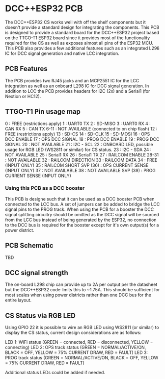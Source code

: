 # DCC++ESP32 PCB
The DCC++ESP32 CS works well with off the shelf components but it doesn't provide a standard design for integrating the components. This PCB is designed to provide a standard board for the DCC++ESP32 project based on the TTGO-T1 ESP32 board since it provides most of the functionality required for the CS as well as exposes almost all pins of the ESP32 MCU. This PCB also provides a few additional features such as an integrated L298 IC for DCC signal generation and native LCC integration.

## PCB Features
The PCB provides two RJ45 jacks and an MCP2551 IC for the LCC integration as well as an onboard L298 IC for DCC signal generation.
In addition to LCC the PCB provides headers for I2C (2x) and a Serial1 (for Nextion or HC12).

## TTGO-T1 Pin usage map
0 : FREE (restrictions apply)
1 : UART0 TX
2 : SD-MISO
3 : UART0 RX
4 : CAN RX
5 : CAN TX
6-11 : NOT AVAILABLE (connected to on chip flash)
12 : FREE (restrictions apply)
13 : SD-CS
14 : SD-CLK
15 : SD-MOSI
16 : OPS DCC ENABLE
17 : OPS DCC SIGNAL
18 : PROG DCC ENABLE
19 : PROG DCC SIGNAL
20 : NOT AVAILABLE
21 : I2C - SCL
22 : ONBOARD LED, possible usage for RGB LED (WS2811 or similar) for CS status.
23 : I2C - SDA
24 : NOT AVAILABLE
25 : Serial1 RX
26 : Serial1 TX
27 : RAILCOM ENABLE
28-31 : NOT AVAILABLE
32 : RAILCOM DIRECTION
33 : RAILCOM DATA
34 : FREE (INPUT ONLY)
35 : RAILCOM SHORT
SVP (36) : OPS CURRENT SENSE (INPUT ONLY)
37 : NOT AVAILABLE
38 : NOT AVAILABLE
SVP (39) : PROG CURRENT SENSE (INPUT ONLY)

### Using this PCB as a DCC booster
This PCB is designe such that it can be used as a DCC booster PCB when connected to the LCC bus. A set of jumpers can be added to bridge the LCC signal pins to the PROG track. When using the PCB for a booster the DCC signal splitting circuitry should be omitted as the DCC signal will be sourced from the LCC bus instead of being generated by the ESP32, no connection to the DCC bus is required for the booster except for it's own output(s) for a power district.

## PCB Schematic
TBD

## DCC signal strength
The on-board L298 chip can provide up to 2A per output per the datasheet but the DCC++ESP32 code limits this to ~1.75A. This should be sufficient for most scales when using power districts rather than one DCC bus for the entire layout.

## CS Status via RGB LED
Using GPIO 22 it is possible to wire an RGB LED using WS2811 (or similar) to display the CS status, current design considerations are as follows:

LED 1: WiFi status (GREEN = connected, RED = disconnected, YELLOW = connecting)
LED 2: OPS track status (GREEN = NORMAL/ACTIVE/ON, BLACK = OFF, YELLOW = 75% CURRENT DRAW, RED = FAULT)
LED 3: PROG track status (GREEN = NORMAL/ACTIVE/ON, BLACK = OFF, YELLOW = 75% CURRENT DRAW, RED = FAULT)

Additional status LEDs could be added if needed.